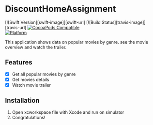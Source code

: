 # DiscountHomeAssignment

[![Swift Version][swift-image]][swift-url]
[![Build Status][travis-image]][travis-url]
[![CocoaPods Compatible](https://img.shields.io/cocoapods/v/EZSwiftExtensions.svg)](https://img.shields.io/cocoapods/v/LFAlertController.svg)  
[![Platform](https://img.shields.io/cocoapods/p/LFAlertController.svg?style=flat)](http://cocoapods.org/pods/LFAlertController)

This application shows data on popular movies by genre. see the movie overview and watch the trailer.

## Features

- [x] Get all popular movies by genre
- [x] Get movies details
- [x] Watch movie trailer

## Installation

1. Open xcworkspace file with Xcode and run on simulator
2. Congratulations!
